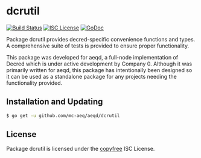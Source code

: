 dcrutil
=======


[![Build Status](http://img.shields.io/travis/decred/aeqd.svg)](https://travis-ci.org/decred/aeqd)
[![ISC License](http://img.shields.io/badge/license-ISC-blue.svg)](http://copyfree.org)
[![GoDoc](http://img.shields.io/badge/godoc-reference-blue.svg)](http://godoc.org/github.com/mc-aeq/aeqd/dcrutil)

Package dcrutil provides decred-specific convenience functions and types.
A comprehensive suite of tests is provided to ensure proper functionality.

This package was developed for aeqd, a full-node implementation of Decred which
is under active development by Company 0.  Although it was primarily written for
aeqd, this package has intentionally been designed so it can be used as a
standalone package for any projects needing the functionality provided.

## Installation and Updating

```bash
$ go get -u github.com/mc-aeq/aeqd/dcrutil
```

## License

Package dcrutil is licensed under the [copyfree](http://copyfree.org) ISC
License.
